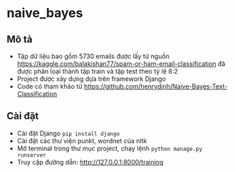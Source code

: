 # naive_bayes

## Mô tả
- Tập dữ liệu bao gồm 5730 emails được lấy từ nguồn https://kaggle.com/balakishan77/spam-or-ham-email-classification đã được phân loại thành tập train và tập test theo tỷ lệ 8:2<br /> 
- Project được xây dựng dựa trên framework Django<br />
- Code có tham khảo từ https://github.com/henrydinh/Naive-Bayes-Text-Classification

## Cài đặt
- Cài đặt Django ```pip install django```
- Cài đặt các thư viện punkt, wordnet của nltk
- Mở terminal trong thư mục project, chạy lệnh ``` python manage.py runserver ```
- Truy cập đường dẫn: http://127.0.0.1:8000/training
